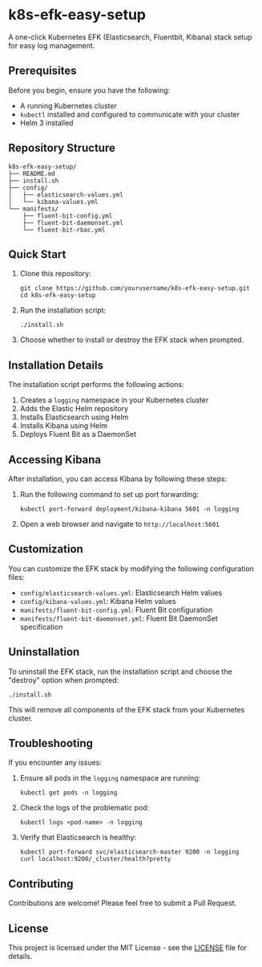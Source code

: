 # k8s-efk-easy-setup
A one-click Kubernetes EFK (Elasticsearch, Fluentbit, Kibana) stack setup for easy log management.

## Prerequisites

Before you begin, ensure you have the following:

- A running Kubernetes cluster
- `kubectl` installed and configured to communicate with your cluster
- Helm 3 installed

## Repository Structure

```
k8s-efk-easy-setup/
├── README.md
├── install.sh
├── config/
│   ├── elasticsearch-values.yml
│   └── kibana-values.yml
└── manifests/
    ├── fluent-bit-config.yml
    ├── fluent-bit-daemonset.yml
    └── fluent-bit-rbac.yml
```

## Quick Start

1. Clone this repository:
   ```
   git clone https://github.com/yourusername/k8s-efk-easy-setup.git
   cd k8s-efk-easy-setup
   ```

2. Run the installation script:
   ```
   ./install.sh
   ```

3. Choose whether to install or destroy the EFK stack when prompted.

## Installation Details

The installation script performs the following actions:

1. Creates a `logging` namespace in your Kubernetes cluster
2. Adds the Elastic Helm repository
3. Installs Elasticsearch using Helm
4. Installs Kibana using Helm
5. Deploys Fluent Bit as a DaemonSet

## Accessing Kibana

After installation, you can access Kibana by following these steps:

1. Run the following command to set up port forwarding:
   ```
   kubectl port-forward deployment/kibana-kibana 5601 -n logging
   ```

2. Open a web browser and navigate to `http://localhost:5601`

## Customization

You can customize the EFK stack by modifying the following configuration files:

- `config/elasticsearch-values.yml`: Elasticsearch Helm values
- `config/kibana-values.yml`: Kibana Helm values
- `manifests/fluent-bit-config.yml`: Fluent Bit configuration
- `manifests/fluent-bit-daemonset.yml`: Fluent Bit DaemonSet specification

## Uninstallation

To uninstall the EFK stack, run the installation script and choose the "destroy" option when prompted:

```
./install.sh
```

This will remove all components of the EFK stack from your Kubernetes cluster.

## Troubleshooting

If you encounter any issues:

1. Ensure all pods in the `logging` namespace are running:
   ```
   kubectl get pods -n logging
   ```

2. Check the logs of the problematic pod:
   ```
   kubectl logs <pod-name> -n logging
   ```

3. Verify that Elasticsearch is healthy:
   ```
   kubectl port-forward svc/elasticsearch-master 9200 -n logging
   curl localhost:9200/_cluster/health?pretty
   ```

## Contributing

Contributions are welcome! Please feel free to submit a Pull Request.

## License

This project is licensed under the MIT License - see the [LICENSE](LICENSE) file for details.